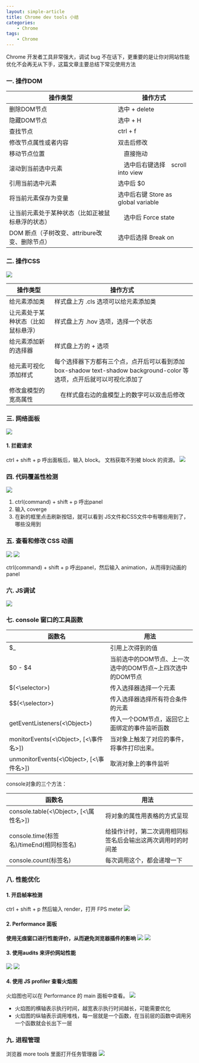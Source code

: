 ```yaml
---
layout: simple-article
title: Chrome dev tools 小结
categories:
    - Chrome
tags:
    - Chrome
---
```

Chrome 开发者工具非常强大，调试 bug 不在话下，更重要的是让你对网站性能优化不会再无从下手，这篇文章主要总结下常见使用方法
<!-- more -->
### 一. 操作DOM
| 操作类型 | 操作方式 |
| --- | --- |
| 删除DOM节点 | 选中 + delete
| 隐藏DOM节点 | 选中 + H 
| 查找节点 | ctrl + f
| 修改节点属性或者内容 | 双击后修改
| 移动节点位置 |　直接拖动
| 滚动到当前选中元素 |　选中后右键选择　scroll into view
| 引用当前选中元素 | 选中后 $0
| 将当前元素保存为变量 | 选中后右键 Store as global variable
| 让当前元素处于某种状态（比如正被鼠标悬浮的状态） |　选中后 Force state　
| DOM 断点（子树改变、attribure改变、删除节点） | 选中后选择 Break on

### 二. 操作CSS
![](/images/chrome-css.png)


| 操作类型 | 操作方式 |
| --- | --- |
| 给元素添加类 | 样式盘上方 .cls 选项可以给元素添加类
| 让元素处于某种状态（比如鼠标悬浮） | 样式盘上方 .hov 选项，选择一个状态
| 给元素添加新的选择器 | 样式盘上方的 + 选项
| 给元素可视化添加样式 | 每个选择器下方都有三个点，点开后可以看到添加 box-shadow text-shadow background-color 等选项，点开后就可以可视化添加了
| 修改盒模型的宽高属性 |　在样式盘右边的盒模型上的数字可以双击后修改

### 三. 网络面板
![](/images/network.png)

#### 1. 拦截请求
ctrl + shift + p 呼出面板后，输入 block。
文档获取不到被 block 的资源。
![](/images/network-block.png)

### 四. 代码覆盖性检测
![](/images/chrome-coverge.png)

1.  ctrl(command) + shift + p 呼出panel
2.  输入 coverge
3.  在新的框里点击刷新按钮，就可以看到 JS文件和CSS文件中有哪些用到了，哪些没用到



### 五. 查看和修改 CSS 动画
![](/images/chrome-animation.png)
![](/images/chrome-animation2.png)


ctrl(command) + shift + p 呼出panel，然后输入 animation，从而得到动画的 panel

### 六. JS调试
![](/images/chrome-js.png)

### 七. console 窗口的工具函数
| 函数名 | 用法 |
| --- | --- |
| $_ | 引用上次得到的值
| $0 - $4 | 当前选中的DOM节点、上一次选中的DOM节点~上四次选中的DOM节点
| $(<\selector>) | 传入选择器选择一个元素
| $$(<\selector>) | 传入选择器选择所有符合条件的元素
| getEventListeners(<\Object>) | 传入一个DOM节点，返回它上面绑定的事件监听函数
| monitorEvents(<\Object>, [<\事件名>]) | 当对象上触发了对应的事件，将事件打印出来。
| unmonitorEvents(<\Object>, [<\事件名>]) | 取消对象上的事件监听

console对象的三个方法：

| 函数名 | 用法 |
| --- | --- |
| console.table(<\Object>, [<\属性名>]) | 将对象的属性用表格的方式呈现
| console.time(标签名)/timeEnd(相同标签名) | 给操作计时，第二次调用相同标签名后会输出这两次调用时的时间差
| console.count(标签名) | 每次调用这个，都会递增一下

### 八. 性能优化

#### 1. 开启帧率检测

ctrl + shift + p 然后输入 render，打开 FPS meter
![](/images/fps-meter.png)

#### 2. Performance 面板
**使用无痕窗口进行性能评价，从而避免浏览器插件的影响**
![](/images/performance.png)
![](/images/performance.png)

#### 3. 使用audits 来评价网站性能
![](/images/audits.png)
![](/images/audits2.png)


#### 4. 使用 JS profiler 查看火焰图
火焰图也可以在 Performance 的 main 面板中查看。
![](/images/JS-profiler.png)

- 火焰图的横轴表示执行时间，越宽表示执行时间越长，可能需要优化
- 火焰图的纵轴表示调用堆栈，每一层就是一个函数，在当前层的函数中调用另一个函数就会长出下一层

### 九. 进程管理

浏览器 more tools 里面打开任务管理器
![](/images/chrome-task.png)


